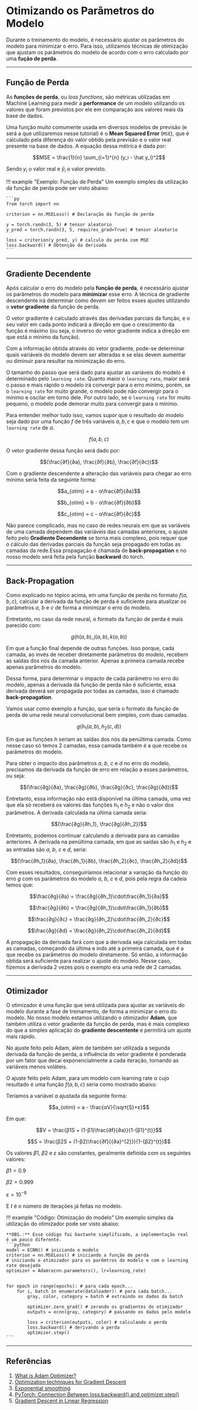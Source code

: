 # **Otimizando os Parâmetros do Modelo**

Durante o treinamento do modelo, é necessário ajustar os parâmetros do modelo para minimizar o erro. Para isso, utilizamos técnicas de otimização que ajustam os parâmetros do modelo de acordo com o erro calculado por uma **fução de perda**.

___
## **Função de Perda**

As **funções de perda**, ou *loss functions*, são métricas utilizadas em Machine Learning para medir a __performance__ de um modelo utilizando os valores que foram previstos por ele em comparação aos valores reais da base de dados.

Uma função muito comumente usada em diversos modelos de previsão (e será a que utilizaremos nesse tutorial) é o **Mean Squared Error** (`MSE`), que é calculado pela diferença do valor obtido pela previsão e o valor real presente na base de dados. A equação dessa métrica é dada por:

$$MSE = \frac{1}{n} \sum_{i=1}^{n} (y_i - \hat y_i)^2$$

Sendo $y_i$ o valor real e $\hat y_i$ o valor previsto.

!!! example "Exemplo: Função de Perda"
    Um exemplo simples da utilização da função de perda pode ser visto abaixo:

    ```py
    from torch import nn
    
    criterion = nn.MSELoss() # Declaração da função de perda

    y = torch.randn(3, 5) # tensor aleatorio
    y_pred = torch.randn(3, 5, requires_grad=True) # tensor aleatorio

    loss = criterion(y_pred, y) # calculo da perda com MSE
    loss.backward() # Obtenção da derivada
    ```
___
## **Gradiente Decendente**

Após calcular o erro do modelo pela **função de perda**, é necessário ajustar os parâmetros do modelo para **minimizar** esse erro. A técnica de gradiente descendente irá determinar como devem ser feitos esses ajustes utilizando o **vetor gradiente** da função de perda. 

O vetor gradiente é calculado através das derivadas parciais da função, e o seu valor em cada ponto indicará a direção em que o crescimento da função é máximo (ou seja, o inverso do vetor gradiente indica a direção em que está o mínimo da função).

Com a informação obtida através do vetor gradiente, pode-se determinar quais variáveis do modelo devem ser alteradas e se elas devem aumentar ou diminuir para resultar na minimização do erro.

O tamanho do passo que será dado para ajustar as variáveis do modelo é determinado pelo `learning rate`. Quanto maior o `learning rate`, maior será o passo e mais rápido o modelo irá convergir para o erro mínimo, porém, se o `learning rate` for muito grande, o modelo pode não convergir para o mínimo e oscilar em torno dele. Por outro lado, se o `learning rate` for muito pequeno, o modelo pode demorar muito para convergir para o mínimo.

Para entender melhor tudo isso, vamos supor que o resultado do modelo seja dado por uma função $f$ de três variáveis $a, b, c$ e que o modelo tem um `learning rate` de $α$.

$$f(a,b,c)$$

O vetor gradiente dessa função será dado por:

$$(\frac{∂f}{∂a}, \frac{∂f}{∂b}, \frac{∂f}{∂c})$$

Com o gradiente descendente a alteração das variáveis para chegar ao erro mínimo seria feita da seguinte forma:

$$a_{otim} = a - α\frac{∂f}{∂a}$$

$$b_{otim} = b - α\frac{∂f}{∂b}$$

$$c_{otim} = c - α\frac{∂f}{∂c}$$

Não parece complicado, mas no caso de redes neurais em que as variáveis de uma camada dependem das variáveis das camadas anteriores, o ajuste feito pelo **Gradiente Decendente** se torna mais complexo, pois requer que o cálculo das derivadas parciais da função seja propagado em todas as camadas da rede.Essa propagação é chamada de **back-propagation** e no nosso modelo será feita pela função **backward** do torch.

___
## **Back-Propagation**

Como explicado no tópico acima, em uma função de perda no formato $f(a,b,c)$, calcular a derivada da função de perda é suficiente para atualizar os parâmetros $a$, $b$ e $c$ de forma a minimizar o erro do modelo.

Entretanto, no caso da rede neural, o formato da função de perda é mais parecido com:

$$g(h(a,b), j(a,b), k(a,b))$$

Em que a função final depende de outras funções. Isso porque, cada camada, ao invés de receber diretamente parâmetros do modelo, recebem as saídas dos nós da camada anterior. Apenas a primeira camada recebe apenas parâmetros do modelo.

Dessa forma, para determinar o impacto de cada parâmetro no erro do modelo, apenas a derivada da função de perda não é suficiente, essa derivada deverá ser propagada por todas as camadas, isso é chamado **back-propagation**.

Vamos usar como exemplo a função, que seria o formato da função de perda de uma rede neural convolucional bem simples, com duas camadas.

$$g(h_1(a,b), h_2(c,d))$$

Em que as funções $h$ seriam as saídas dos nós da penúltima camada. Como nesse caso só temos 2 camadas, essa camada também é a que recebe os parâmetros do modelo.

Para obter o impacto dos parâmetros $a$, $b$, $c$ e $d$ no erro do modelo, precisamos da derivada da função de erro em relação a esses parâmetros, ou seja:

$$(\frac{∂g}{∂a}, \frac{∂g}{∂b}, \frac{∂g}{∂c}, \frac{∂g}{∂d})$$ 

Entretanto, essa informação não está disponível na última camada, uma vez que ela só receberá os valores das funções $h_1$ e $h_2$ e não o valor dos parâmetros. A derivada calculada na última camada seria:

$$(\frac{∂g}{∂h_1}, \frac{∂g}{∂h_2})$$

Entretanto, podemos continuar calculando a derivada para as camadas anteriores. A derivada na penúltima camada, em que as saídas são $h_1$ e $h_2$ e as entradas são $a$, $b$, $c$ e $d$, seria:

$$(\frac{∂h_1}{∂a}, \frac{∂h_1}{∂b}, \frac{∂h_2}{∂c}, \frac{∂h_2}{∂d})$$

Com esses resultados, conseguiríamos relacionar a variação da função do erro $g$ com os parâmetros do modelo $a$, $b$, $c$ e $d$, pois pela regra da cadeia temos que:

$$\frac{∂g}{∂a} = \frac{∂g}{∂h_1}\cdot\frac{∂h_1}{∂a}$$

$$\frac{∂g}{∂b} = \frac{∂g}{∂h_1}\cdot\frac{∂h_1}{∂b}$$

$$\frac{∂g}{∂c} = \frac{∂g}{∂h_2}\cdot\frac{∂h_2}{∂c}$$

$$\frac{∂g}{∂d} = \frac{∂g}{∂h_2}\cdot\frac{∂h_2}{∂d}$$

A propagação da derivada fará com que a derivada seja calculada em todas as camadas, começando da última e indo até a primeira camada, que é a que recebe os parâmetros do modelo diretamente. Só então, a informação obtida será suficiente para realizar o ajuste do modelo. Nesse caso, fizemos a derivada 2 vezes pois o exemplo era uma rede de 2 camadas.

___
## **Otimizador**

O otimizador é uma função que será utilizada para ajustar as variáveis do modelo durante a fase de treinamento, de forma a minimizar o erro do modelo. No nosso modelo estamos utilizando o otimizador **Adam**, que também utiliza o vetor gradiente da função de perda, mas é mais complexo do que a simples aplicação do **gradiente descentente** e permitirá um ajuste mais rápido.

No ajuste feito pelo Adam, além de também ser utilizada a segunda derivada da função de perda, a influência do vetor gradiente é ponderada por um fator que decai exponencialmente a cada iteração, tornando as variáveis menos voláteis.

O ajuste feito pelo Adam, para um modelo com learning rate α cujo resultado é uma função $f(a,b,c)$ seria como mostrado abaixo:

Teríamos a variável $a$ ajustada da seguinte forma:

$$a_{otim} = a - \frac{αV}{\sqrt{S}+ε}$$

Em que:

$$V = \frac{β1S + (1-β1)\frac{∂f}{∂a}}{1-{β1}^{t}}$$

$$S = \frac{β2S + (1-β2)\frac{∂f}{{∂a}^{2}}}{1-{β2}^{t}}$$

Os valores $β1$, $β2$ e $ε$ são constantes, geralmente definida com os seguintes valores:

$β1 = 0.9$

$β2 = 0.999$

$ε = {10}^{-8}$

E $t$ é o número de iterações já feitas no modelo.

!!! example "Código: Otimização do modelo"
    Um exemplo simples da utilização do otimizador pode ser visto abaixo:
    
    **OBS.:** Esse código foi bastante simplificado, a implementação real é um pouco diferente.
    ```python
    model = ECNN() # iniciando o modelo
    criterion = nn.MSELoss() # iniciando a função de perda
    # iniciando o otimizador para os parêmtros do modelo e com o learning rate desejado
    optimizer = Adam(ecnn.parameters(), lr=learning_rate) 


    for epoch in range(epochs): # para cada epoch...
        for i, batch in enumerate(dataloader): # para cada batch...
            gray, color, category = batch # extraindo os dados da batch
        
            optimizer.zero_grad() # zerando os gradientes do otimizador
            outputs = ecnn(gray, category) # passando os dados pelo modelo

            loss = criterion(outputs, color) # calculando a perda
            loss.backward() # derivando a perda
            optimizer.step()
    ```

___
## **Referências**

1. [What is Adam Optimizer?](https://www.geeksforgeeks.org/adam-optimizer/)
2. [Optimization techniques for Gradient Descent](https://www.geeksforgeeks.org/optimization-techniques-for-gradient-descent/)
3. [Exponential smoothing](https://en.wikipedia.org/wiki/Exponential_smoothing)
5. [PyTorch: Connection Between loss.backward() and optimizer.step()](https://www.geeksforgeeks.org/pytorch-connection-between-lossbackward-and-optimizerstep/)
4. [Gradient Descent in Linear Regression](https://www.geeksforgeeks.org/gradient-descent-in-linear-regression/)